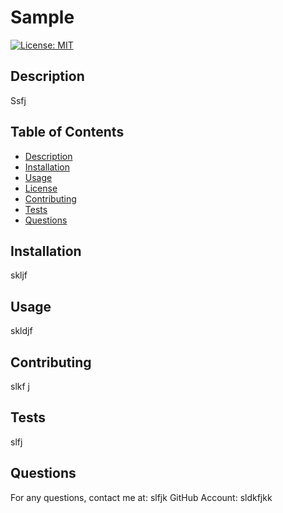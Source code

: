 # Sample

  [![License: MIT](https://img.shields.io/badge/License-MIT-yellow.svg)](https://opensource.org/licenses/MIT)

  ## Description
  Ssfj

  ## Table of Contents
  * [Description](#description)
  * [Installation](#installation)
  * [Usage](#usage)
  * [License](#license)
  * [Contributing](#contribution)
  * [Tests](#tests)
  * [Questions](#questions)

  ## Installation 
  skljf

  ## Usage 
  skldjf

  ## Contributing 
  slkf j

  ## Tests
  slfj 

  ## Questions 
  For any questions, contact me at: slfjk
  GitHub Account: sldkfjkk 

